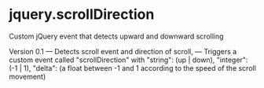 jquery.scrollDirection
======================

Custom jQuery event that detects upward and downward scrolling

Version 0.1
— Detects scroll event and direction of scroll,
— Triggers a custom event called "scrollDirection" with "string": (up | down), "integer": (-1 | 1), "delta": (a float between -1 and 1 according to the speed of the scroll movement)